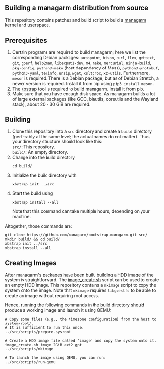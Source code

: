 
Building a managarm distribution from source
-------------

This repository contains patches and build script to build a [managarm](https://github.com/managarm/managarm) kernel and userspace.

## Prerequisites

1.  Certain programs are required to build managarm;
    here we list the corresponding Debian packages:
    `autopoint`, `bison`, `curl`, `flex`, `gettext`, `git`, `gperf`, `help2man`, `libexpat1-dev`, `m4`, `make`, `mercurial`, `ninja-build`, `pkg-config`, `python3-mako` (host dependency of Mesa), `python3-protobuf`, `python3-yaml`, `texinfo`, `unzip`,
	`wget`, `xsltproc`, `xz-utils`.
    Furthermore, `meson` is required. There is a Debian package, but as of Debian Stretch, a newer version is required.
    Install it from pip using `pip3 install meson`.
1.  The [xbstrap](https://github.com/managarm/xbstrap) tool is required to build managarm. Install it from pip.
1.  Make sure that you have enough disk space. As managarm builds a lot of large external packages
    (like GCC, binutils, coreutils and the Wayland stack), about 20 - 30 GiB are required.

## Building

1.  Clone this repository into a `src` directory and create a `build` directory
    (perferably at the same level; the actual names do not matter).
    Thus, your directory structure should look like this:<br>
    `src/`: This repository.<br>
    `build/`: An empty directory.
1.  Change into the build directory
    ```
    cd build/
    ```
1.  Initialize the build directory with
    ```
    xbstrap init ../src
    ```
1.  Start the build using
    ```
    xbstrap install --all
    ```
    Note that this command can take multiple hours, depending on your machine.

Altogether, those commands are:
```
git clone https://github.com/managarm/bootstrap-managarm.git src/
mkdir build/ && cd build/
xbstrap init ../src
xbstrap install --all
```

## Creating Images

After managarm's packages have been built, building a HDD image of the system
is straightforward. The [image_create.sh](https://gitlab.com/qookei/image_create) script
can be used to create an empty HDD image. This repository contains a `mkimage` script
to copy the system onto the image. Note that `mkimage` requires `libguestfs`
to be able to create an image without requiring root access.

Hence, running the following commands in the build directory
should produce a working image and launch it using QEMU:
```
# Copy some files (e.g., the timezone configuration) from the host to system-root/.
# It is sufficient to run this once.
../src/scripts/prepare-sysroot

# Create a HDD image file called 'image' and copy the system onto it.
image_create.sh image 2GiB ext2 gpt
../src/scripts/mkimage

# To launch the image using QEMU, you can run:
../src/scripts/run-qemu
```

